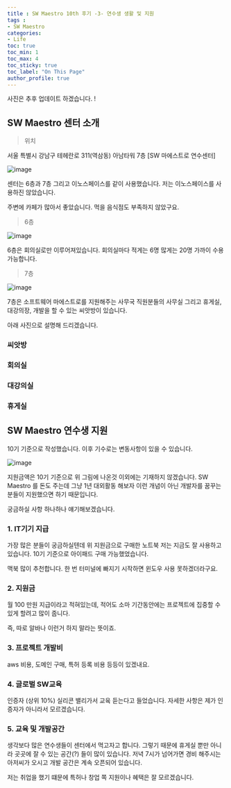 ```yaml
---
title : SW Maestro 10th 후기 -3- 연수생 생활 및 지원
tags :
- SW Maestro
categories:
- Life
toc: true
toc_min: 1
toc_max: 4
toc_sticky: true
toc_label: "On This Page"
author_profile: true
---
```


사진은 추후 업데이트 하겠습니다. !

## SW Maestro 센터 소개

> 위치

서울 특별시 강남구 테헤란로 311(역삼동) 아남타워 7층 [SW 마에스트로 연수센터] 

![image](https://user-images.githubusercontent.com/44635266/73593434-96031380-4547-11ea-8a35-d6b40461950a.png)

센터는 6층과 7층 그리고 이노스페이스를 같이 사용했습니다. 저는 이노스페이스를 사용하진 않았습니다.

주변에 카페가 많아서 좋았습니다. 먹을 음식점도 부족하지 않았구요.

> 6층

![image](https://user-images.githubusercontent.com/44635266/73593395-1aa16200-4547-11ea-9e63-c4f0111740bc.png)

6층은 회의실로만 이루어져있습니다. 회의실마다 적게는 6명 많게는 20명 가까이 수용 가능합니다.

> 7층

![image](https://user-images.githubusercontent.com/44635266/73593396-1b39f880-4547-11ea-8eca-9c0ffcccd51d.png)

7층은 소프트웨어 마에스트로를 지원해주는 사무국 직원분들의 사무실 그리고 휴게실, 대강의장, 개발을 할 수 있는 씨앗방이 있습니다.

아래 사진으로 설명해 드리겠습니다.

### 씨앗방

### 회의실

### 대강의실

### 휴게실

## SW Maestro 연수생 지원

10기 기준으로 작성했습니다. 이후 기수로는 변동사항이 있을 수 있습니다.

![image](https://user-images.githubusercontent.com/44635266/71070441-2070fd00-21be-11ea-94e6-a97c54c23e62.png)

지원금액은 10기 기준으로 위 그림에 나온것 이외에는 기재하지 않겠습니다. SW Maestro 를 돈도 주는데 그냥 1년 대외활동 해보자 이런 개념이 아닌 개발자를 꿈꾸는 분들이 지원했으면 하기 때문입니다.

궁금하실 사항 하나하나 얘기해보겠습니다.

### 1. IT기기 지급

가장 많은 분들이 궁금하실텐데 위 지원금으로 구매한 노트북 저는 지금도 잘 사용하고 있습니다. 10기 기준으로 아이패드 구매 가능했었습니다.

맥북 많이 추천합니다. 한 번 터미널에 빠지기 시작하면 윈도우 사용 못하겠더라구요.

### 2. 지원금

월 100 만원 지급이라고 적혀있는데, 적어도 소마 기간동안에는 프로젝트에 집중할 수 있게 할려고 많이 줍니다.

즉, 따로 알바나 이런거 하지 말라는 뜻이죠.

### 3. 프로젝트 개발비

aws 비용, 도메인 구매, 특허 등록 비용 등등이 있겠내요.

### 4. 글로벌 SW교육

인증자 (상위 10%) 실리콘 밸리가서 교육 듣는다고 들었습니다. 자세한 사항은 제가 인증자가 아니라서 모르겠습니다.

### 5. 교육 및 개발공간

생각보다 많은 연수생들이 센터에서 먹고자고 합니다. 그렇기 때문에 휴게실 뿐만 아니라 곳곳에 잘 수 있는 공간(?) 들이 많이 있습니다. 저녁 7시가 넘어가면 경비 해주시는 아저씨가 오시고 개발 공간은 계속 오픈되어 있습니다.

저는 취업을 했기 떄문에 특허나 창업 쪽 지원이나 혜택은 잘 모르겠습니다.




